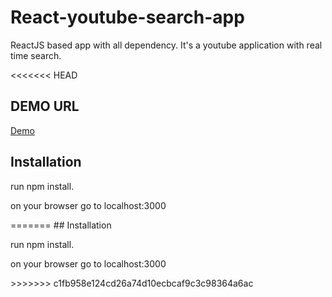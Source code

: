 # React-youtube-search-app
ReactJS based app with all dependency. It's a youtube application with real time search.

<<<<<<< HEAD

## DEMO URL

<a href="http://flashaddicts.com/experiment/react-youtube-search-app/">Demo</a>

## Installation
<p>run npm install.</p>
<p>on your browser go to localhost:3000</p>
=======
## Installation
<p>run npm install.</p>
<p>on your browser go to localhost:3000</p>
>>>>>>> c1fb958e124cd26a74d10ecbcaf9c3c98364a6ac
